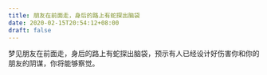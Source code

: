 ```yaml
---
title: 朋友在前面走，身后的路上有蛇探出脑袋
date: 2020-02-15T20:54:12+08:00
draft: false
---
```


梦见朋友在前面走，身后的路上有蛇探出脑袋，预示有人已经设计好伤害你和你的朋友的阴谋，你将能够察觉。

